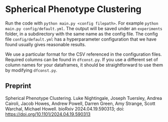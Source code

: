 # Spherical Phenotype Clustering


Run the code with `python main.py <config filepath>`. For example 
`python main.py config/default.yml`. The output will be saved under
an `experiments` folder, in a subdirectory with the same name as the
config file. The config file `config/default.yml` has a hyperparameter
configuration that we have found usually gives reasonable results.

We use a particular format for the CSV referenced in the configuration files.
Required  columns can be found in `dfconst.py`. If you use a different set
of column names for  your dataframes, it should be straightforward to use
them by modifying `dfconst.py`.

## Preprint

Spherical Phenotype Clustering. Luke Nightingale, Joseph Tuersley, Andrea Cairoli, Jacob Howes, Andrew Powell, Darren Green, Amy Strange, Scott Warchal, Michael Howell.
bioRxiv 2024.04.19.590313; doi: https://doi.org/10.1101/2024.04.19.590313
